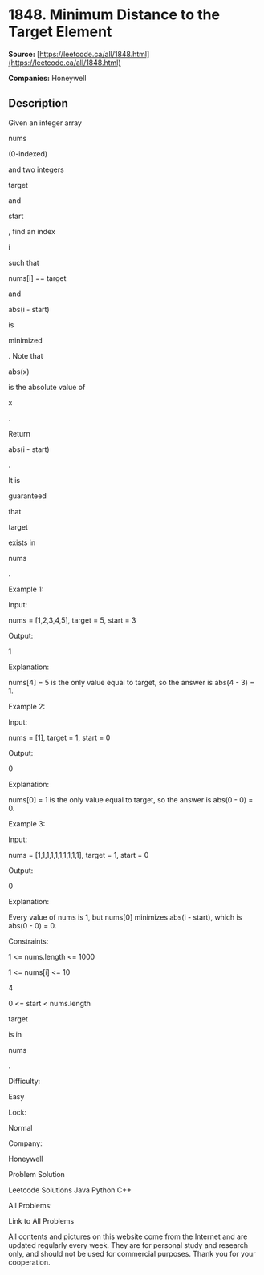 # 1848. Minimum Distance to the Target Element

**Source:** [https://leetcode.ca/all/1848.html](https://leetcode.ca/all/1848.html)

**Companies:** Honeywell

## Description

Given an integer array

nums

(0-indexed)

and two integers

target

and

start

, find an index

i

such that

nums[i] == target

and

abs(i - start)

is

minimized

. Note that

abs(x)

is the absolute value of

x

.

Return

abs(i - start)

.

It is

guaranteed

that

target

exists in

nums

.

Example 1:

Input:

nums = [1,2,3,4,5], target = 5, start = 3

Output:

1

Explanation:

nums[4] = 5 is the only value equal to target, so the answer is abs(4 - 3) = 1.

Example 2:

Input:

nums = [1], target = 1, start = 0

Output:

0

Explanation:

nums[0] = 1 is the only value equal to target, so the answer is abs(0 - 0) = 0.

Example 3:

Input:

nums = [1,1,1,1,1,1,1,1,1,1], target = 1, start = 0

Output:

0

Explanation:

Every value of nums is 1, but nums[0] minimizes abs(i - start), which is abs(0 - 0) = 0.

Constraints:

1 <= nums.length <= 1000

1 <= nums[i] <= 10

4

0 <= start < nums.length

target

is in

nums

.

Difficulty:

Easy

Lock:

Normal

Company:

Honeywell

Problem Solution

Leetcode Solutions Java Python C++

All Problems:

Link to All Problems

All contents and pictures on this website come from the Internet and are updated regularly every week. They are for personal study and research only, and should not be used for commercial purposes. Thank you for your cooperation.

